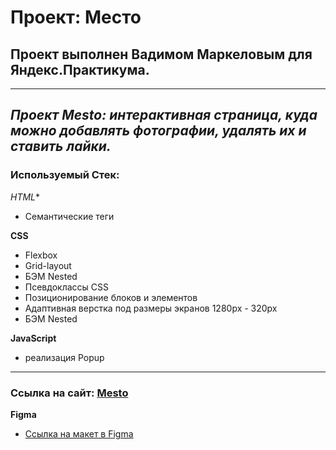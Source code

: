 # **Проект: Место**
##  **Проект выполнен Вадимом Маркеловым для Яндекс.Практикума.**
-----
_Проект Mesto: интерактивная страница, куда можно добавлять фотографии, удалять их и ставить лайки._
-----
### **Используемый Стек:**

*HTML**

* Семантические теги

**CSS**

* Flexbox
* Grid-layout
* БЭМ Nested
* Псевдоклассы CSS
* Позиционирование блоков и элементов
* Адаптивная верстка под размеры экранов 1280px - 320px
* БЭМ Nested

**JavaScript**

* реализация Popup

----

### Ссылка на сайт: [Mesto](https://markelov97vad.github.io/mesto/)

**Figma**

* [Ссылка на макет в Figma](https://www.figma.com/file/2cn9N9jSkmxD84oJik7xL7/JavaScript.-Sprint-4?node-id=0%3A1)

